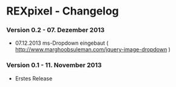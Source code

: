 REXpixel - Changelog
============================

### Version 0.2 - 07. Dezember 2013 

* 07.12.2013 ms-Dropdown eingebaut ( http://www.marghoobsuleman.com/jquery-image-dropdown )

### Version 0.1 - 11. November 2013 

* Erstes Release